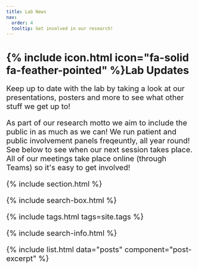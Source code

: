```yaml
---
title: Lab News
nav:
  order: 4
  tooltip: Get involved in our research!
---
```


# {% include icon.html icon="fa-solid fa-feather-pointed" %}Lab Updates
<span style="font-size: 20px;">
<p>  Keep up to date with the lab by taking a look at our presentations, posters and more to see what other stuff we get up to! </p>
  
<p> As part of our research motto we aim to include the public in as much as we can! We run patient and public involvement panels freqeuntly, all year round! See below to see when our next session takes place. All of our meetings take place online (through Teams) so it's easy to get involved!  

{% include section.html %}

{% include search-box.html %}

{% include tags.html tags=site.tags %}

{% include search-info.html %}

{% include list.html data="posts" component="post-excerpt" %}
